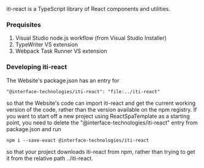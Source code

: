 iti-react is a TypeScript library of React components and utilities.

### Prequisites

1.  Visual Studio node.js workflow (from Visual Studio Installer)
2.  TypeWriter VS extension
3.  Webpack Task Runner VS extension

### Developing iti-react

The Website's package.json has an entry for

    "@interface-technologies/iti-react": "file:../iti-react"

so that the Website's code can import iti-react and get the current working version of the
code, rather than the version available on the npm registry. If you want to start off a new
project using ReactSpaTemplate as a starting point, you need to delete the
"@interface-technologies/iti-react" entry from package.json and run

    npm i --save-exact @interface-technologies/iti-react

so that your project downloads iti-react from npm, rather than trying to get it from the relative
path ../iti-react.
